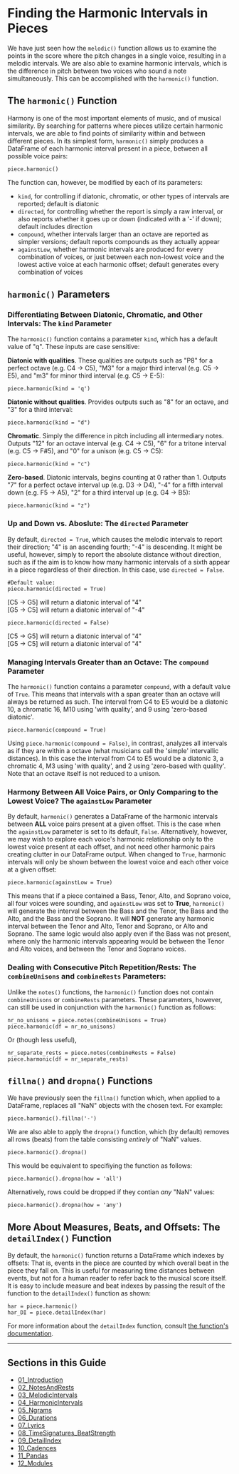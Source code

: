 # Finding the Harmonic Intervals in Pieces  

We have just seen how the `melodic()` function allows us to examine the points in the score where the pitch changes in a single voice, resulting in a melodic intervals. We are also able to examine harmonic intervals, which is the difference in pitch between two voices who sound a note simultaneously. This can be accomplished with the `harmonic()` function.  

## The `harmonic()` Function  

Harmony is one of the most important elements of music, and of musical similarity. By searching for patterns where pieces utilize certain harmonic intervals, we are able to find points of similarity within and between different pieces. In its simplest form, `harmonic()` simply produces a DataFrame of each harmonic interval present in a piece, between all possible voice pairs:  

    piece.harmonic()  

The function can, however, be modified by each of its parameters:  
* `kind`, for controlling if diatonic, chromatic, or other types of intervals are reported; default is diatonic  
* `directed`, for controlling whether the report is simply a raw interval, or also reports whether it goes up or down (indicated with a '-' if down); default includes direction  
* `compound`, whether intervals larger than an octave are reported as simpler versions; default reports compounds as they actually appear  
* `againstLow`, whether harmonic intervals are produced for every combination of voices, or just between each non-lowest voice and the lowest active voice at each harmonic offset; default generates every combination of voices

## `harmonic()` Parameters  

### Differentiating Between Diatonic, Chromatic, and Other Intervals: The `kind` Parameter  

The `harmonic()` function contains a parameter `kind`, which has a default value of "q". These inputs are case sensitive:  

**Diatonic with qualities**. These qualities are outputs such as "P8" for a perfect octave (e.g. C4 -> C5), "M3" for a major third interval (e.g. C5 -> E5), and "m3" for minor third interval (e.g. C5 -> E-5):  

    piece.harmonic(kind = 'q')  

**Diatonic without qualities**. Provides outputs such as "8" for an octave, and "3" for a third interval:  

    piece.harmonic(kind = "d")  

**Chromatic**. Simply the difference in pitch including all intermediary notes. Outputs "12" for an octave interval (e.g. C4 -> C5), "6" for a tritone interval (e.g. C5 -> F#5), and "0" for a unison (e.g. C5 -> C5):  

    piece.harmonic(kind = "c")  

**Zero-based**. Diatonic intervals, begins counting at 0 rather than 1. Outputs "7" for a perfect octave interval up (e.g. D3 -> D4), "-4" for a fifth interval down (e.g. F5 -> A5), "2" for a third interval up (e.g. G4 -> B5):  

    piece.harmonic(kind = "z")  

### Up and Down vs. Aboslute: The `directed` Parameter  

By default, `directed = True`, which causes the melodic intervals to report their direction; "4" is an ascending fourth; "-4" is descending. It might be useful, however, simply to report the absolute distance without direction, such as if the aim is to know how many harmonic intervals of a sixth appear in a piece regardless of their direction.  In this case, use `directed = False`.  

    #Default value:  
    piece.harmonic(directed = True)  

[C5 -> G5] will return a diatonic interval of "4"  
[G5 -> C5] will return a diatonic interval of "-4"  

    piece.harmonic(directed = False)  

[C5 -> G5] will return a diatonic interval of "4"  
[G5 -> C5] will return a diatonic interval of "4"  

### Managing Intervals Greater than an Octave: The `compound` Parameter  

The `harmonic()` function contains a parameter `compound`, with a default value of `True`. This means that intervals with a span greater than an octave will always be returned as such.  The interval from C4 to E5 would be a diatonic 10, a chromatic 16, M10 using 'with quality', and 9 using 'zero-based diatonic'. 

    piece.harmonic(compound = True)

Using `piece.harmonic(compound = False)`, in contrast, analyzes all intervals as if they are within a octave (what musicians call the 'simple' intervallic distances). In this case the interval from C4 to E5 would be a diatonic 3, a chromatic 4, M3 using 'with quality', and 2 using 'zero-based with quality'. Note that an octave itself is not reduced to a unison.  

### Harmony Between All Voice Pairs, or Only Comparing to the Lowest Voice? The `againstLow` Parameter  

By default, `harmonic()` generates a DataFrame of the harmonic intervals between **ALL** voice pairs present at a given offset. This is the case when the `againstLow` parameter is set to its default, `False`. Alternatively, however, we may wish to explore each voice's harmonic relationship only to the lowest voice present at each offset, and not need other harmonic pairs creating clutter in our DataFrame output. When changed to `True`, harmonic intervals will only be shown between the lowest voice and each other voice at a given offset:  

    piece.harmonic(againstLow = True)  

This means that if a piece contained a Bass, Tenor, Alto, and Soprano voice, all four voices were sounding, and `againstLow` was set to **True**, `harmonic()` will generate the interval between the Bass and the Tenor, the Bass and the Alto, and the Bass and the Soprano. It will **NOT** generate any harmonic interval between the Tenor and Alto, Tenor and Soprano, or Alto and Soprano. The same logic would also apply even if the Bass was not present, where only the harmonic intervals appearing would be between the Tenor and Alto voices, and between the Tenor and Soprano voices.  

### Dealing with Consecutive Pitch Repetition/Rests: The `combineUnisons` and `combineRests` Parameters:  

Unlike the `notes()` functions, the `harmonic()` function does not contain `combineUnisons` or `combineRests` parameters. These parameters, however, can still be used in conjunction with the `harmonic()` function as follows:  

    nr_no_unisons = piece.notes(combineUnisons = True)
    piece.harmonic(df = nr_no_unisons)  

Or (though less useful),  

    nr_separate_rests = piece.notes(combineRests = False)  
    piece.harmonic(df = nr_separate_rests)  

## `fillna()` and `dropna()` Functions  

We have previously seen the `fillna()` function which, when applied to a DataFrame, replaces all "NaN" objects with the chosen text. For example:  

    piece.harmonic().fillna('-')  

We are also able to apply the `dropna()` function, which (by default) removes all rows (beats) from the table consisting *entirely* of "NaN" values.  

    piece.harmonic().dropna()  

This would be equivalent to specifiying the function as follows:  

    piece.harmonic().dropna(how = 'all')  

Alternatively, rows could be dropped if they contian *any* "NaN" values:  

    piece.harmonic().dropna(how = 'any')  

## More About Measures, Beats, and Offsets: The `detailIndex()` Function  

By default, the `harmonic()` function returns a DataFrame which indexes by offsets: That is, events in the piece are counted by which overall beat in the piece they fall on. This is useful for measuring time distances between events, but not for a human reader to refer back to the musical score itself. It is easy to include measure and beat indexes by passing the result of the function to the `detailIndex()` function as shown:  

    har = piece.harmonic()  
    har_DI = piece.detailIndex(har)  

For more information about the `detailIndex` function, consult [the function's documentation](09_DetailIndex.md).  

-----

## Sections in this Guide

  * [01_Introduction](01_Introduction.md)
  * [02_NotesAndRests](02_NotesAndRests.md)
  * [03_MelodicIntervals](03_MelodicIntervals.md)
  * [04_HarmonicIntervals](04_HarmonicIntervals.md)
  * [05_Ngrams](05_Ngrams.md)
  * [06_Durations](06_Durations.md)
  * [07_Lyrics](07_Lyrics_Homorhythm.md)
  * [08_TimeSignatures_BeatStrength](08_TimeSignatures_BeatStrength.md)
  * [09_DetailIndex](09_DetailIndex.md)
  * [10_Cadences](10_Cadences.md)
  * [11_Pandas](11_Pandas.md)
  * [12_Modules](12_Modules.md)